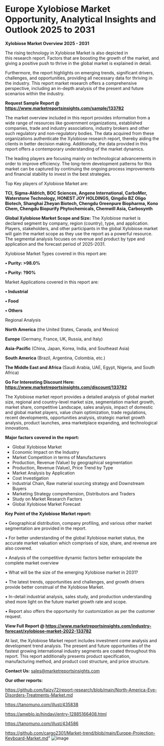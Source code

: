 # Europe Xylobiose Market Opportunity, Analytical Insights and Outlook 2025 to 2031

<Strong> Xylobiose Market Overview 2025 - 2031</strong>

The rising technology in Xylobiose Market is also depicted in this research report. Factors that are boosting the growth of the market, and giving a positive push to thrive in the global market is explained in detail.

Furthermore, the report highlights on emerging trends, significant drivers, challenges, and opportunities, providing all necessary data for thriving in the industry. This report market research offers a comprehensive perspective, including an in-depth analysis of the present and future scenarios within the industry.

<strong>Request Sample Report @ <a href=https://www.marketreportsinsights.com/sample/133782>https://www.marketreportsinsights.com/sample/133782</a></strong>

The market overview included in this report provides information from a wide range of resources like government organizations, established companies, trade and industry associations, industry brokers and other such regulatory and non-regulatory bodies. The data acquired from these organizations authenticate the Xylobiose research report, thereby aiding the clients in better decision making. Additionally, the data provided in this report offers a contemporary understanding of the market dynamics.

The leading players are focusing mainly on technological advancements in order to improve efficiency. The long-term development patterns for this market can be captured by continuing the ongoing process improvements and financial stability to invest in the best strategies.

Top Key players of Xylobiose Market are:

<strong>TCI, Sigma-Aldrich, BOC Sciences, Angene International, CarboMer, Waterstone Technology, HONEST JOY HOLDINGS, Qingdio BZ Oligo Biotech, Shanghai Zheyan Biotech, Chengdu Greenpure Biopharma, Kono Chem, Chengdu Biopurify Phytochemicals, Chemwill Asia, Carbosynth</strong>

<strong><b>Global Xylobiose Market Scope and Size:</b></strong>
The Xylobiose market is declared segment by company, region (country), type, and application. Players, stakeholders, and other participants in the global Xylobiose market will gain the market scope as they use the report as a powerful resource. The segmental analysis focuses on revenue and product by type and application and the forecast period of 2025-2031.

Xylobiose Market Types covered in this report are:

<strong>• Purity: >98.0%

• Purity: ?90%</strong>

Market Applications covered in this report are:

<strong>• Industrial

• Food

• Others</strong> 

Regional Analysis

<strong>North America</strong> (the United States, Canada, and Mexico)

<strong>Europe</strong> (Germany, France, UK, Russia, and Italy)

<strong>Asia-Pacific</strong> (China, Japan, Korea, India, and Southeast Asia)

<strong>South America</strong> (Brazil, Argentina, Colombia, etc.)

<strong>The Middle East and Africa</strong> (Saudi Arabia, UAE, Egypt, Nigeria, and South Africa)

<strong>Go For Interesting Discount Here: <a href=https://www.marketreportsinsights.com/discount/133782>https://www.marketreportsinsights.com/discount/133782</a></strong>

The Xylobiose market report provides a detailed analysis of global market size, regional and country-level market size, segmentation market growth, market share, competitive Landscape, sales analysis, impact of domestic and global market players, value chain optimization, trade regulations, recent developments, opportunities analysis, strategic market growth analysis, product launches, area marketplace expanding, and technological innovations.

<strong><b>Major factors covered in the report:</b></strong>
<ul>
  <li>Global Xylobiose Market </li>
  <li>Economic Impact on the Industry</li>
  <li>Market Competition in terms of Manufacturers</li>
  <li>Production, Revenue (Value) by geographical segmentation</li>
  <li>Production, Revenue (Value), Price Trend by Type</li>
  <li>Market Analysis by Application</li>
  <li>Cost Investigation</li>
  <li>Industrial Chain, Raw material sourcing strategy and Downstream Buyers</li>
  <li>Marketing Strategy comprehension, Distributors and Traders</li>
  <li>Study on Market Research Factors</li>
  <li>Global Xylobiose Market Forecast</li>
</ul>

<strong><b>Key Point of the Xylobiose Market report:</b></strong>

• Geographical distribution, company profiling, and various other market segmentation are provided in the report.

• For better understanding of the global Xylobiose market status, the accurate market valuation which comprises of size, share, and revenue are also covered.

• Analysis of the competitive dynamic factors better extrapolate the complete market overview

• What will be the size of the emerging Xylobiose market in 2031?

• The latest trends, opportunities and challenges, and growth drivers provide better construal of the Xylobiose Market.

• In-detail industrial analysis, sales study, and production understanding shed more light on the future market growth rate and scope.

• Report also offers the opportunity for customization as per the customer request.

<strong><b>View Full Report @ <a href=https://www.marketreportsinsights.com/industry-forecast/xylobiose-market-2022-133782>https://www.marketreportsinsights.com/industry-forecast/xylobiose-market-2022-133782</a></b></strong>


At last, the Xylobiose Market report includes investment come analysis and development trend analysis. The present and future opportunities of the fastest growing international industry segments are coated throughout this report. This report additionally presents product specification, manufacturing method, and product cost structure, and price structure.

<strong>Contact Us:</strong>
sales@marketreportsinsights.com

<strong>Our other reports:</strong>

<a href=https://github.com/faizy72/report-research/blob/main/North-America-Eye-Disorders-Treatments-Market.md>https://github.com/faizy72/report-research/blob/main/North-America-Eye-Disorders-Treatments-Market.md</a>

<a href=https://tanomuno.com/illust/435838>https://tanomuno.com/illust/435838</a>

<a href=https://ameblo.jp/hindavi/entry-12885166408.html>https://ameblo.jp/hindavi/entry-12885166408.html</a>

<a href=https://tanomuno.com/illust/434586>https://tanomuno.com/illust/434586</a>

<a href=https://github.com/cargo2301/Market-trend/blob/main/Europe-Projection-Keyboard-Market.md>https://github.com/cargo2301/Market-trend/blob/main/Europe-Projection-Keyboard-Market.md</a>"
![image](https://github.com/user-attachments/assets/d4ea4039-b0a5-4713-a8de-ae2fb42d0536)
